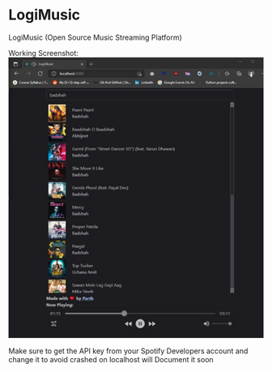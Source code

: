 # LogiMusic

LogiMusic (Open Source Music Streaming Platform)

Working Screenshot:
<img src = "https://raw.githubusercontent.com/hidimpu/LogiMusic/main/images/ss.jpg">

Make sure to get the API key from your Spotify Developers account and change it to avoid crashed on localhost
will Document it soon
